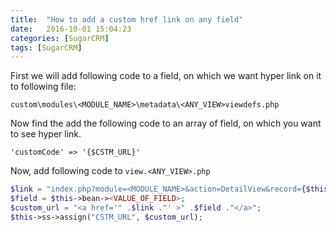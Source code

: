 ```yaml
---
title:  "How to add a custom href link on any field"
date:   2016-10-01 15:04:23
categories: [SugarCRM]
tags: [SugarCRM]
---
```


First we will add following code to a field, on which we want hyper link on it to following file:

`custom\modules\<MODULE_NAME>\metadata\<ANY_VIEW>viewdefs.php`

Now find the add the following code to an array of field, on which you want to see hyper link.

`'customCode' => '{$CSTM_URL}'`

Now, add following code to `view.<ANY_VIEW>.php`

``` php
$link = "index.php?module=<MODULE_NAME>&action=DetailView&record={$this->bean-><ID_OF_ANY_FIELD>}";
$field = $this->bean-><VALUE_OF_FIELD>;
$custom_url = "<a href='" .$link ."' >" .$field ."</a>";
$this->ss->assign("CSTM_URL", $custom_url);
```

[jekyll]:      http://jekyllrb.com
[jekyll-gh]:   https://github.com/jekyll/jekyll
[jekyll-help]: https://github.com/jekyll/jekyll-help
